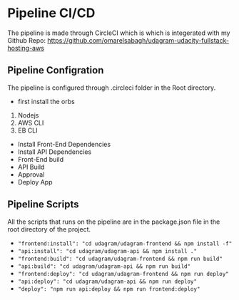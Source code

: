 # Pipeline CI/CD 

The pipeline is made through CircleCI which is which is integerated with my Github Repo: https://github.com/omarelsabagh/udagram-udacity-fullstack-hosting-aws

## Pipeline Configration

The pipeline is configured through .circleci folder in the Root directory.

- first install the orbs  
1. Nodejs
2. AWS CLI
3. EB CLI

- Install Front-End Dependencies
- Install API Dependencies
- Front-End build 
- API Build
- Approval
- Deploy App

## Pipeline Scripts

All the scripts that runs on the pipeline are in the package.json file in the root directory of the project.

- `"frontend:install": "cd udagram/udagram-frontend && npm install -f"`
- `"api:install": "cd udagram/udagram-api && npm install ."`
- `"frontend:build": "cd udagram/udagram-frontend && npm run build"`
- `"api:build": "cd udagram/udagram-api && npm run build"`
- `"frontend:deploy": "cd udagram/udagram-frontend && npm run deploy"`
- `"api:deploy": "cd udagram/udagram-api && npm run deploy"`
- `"deploy": "npm run api:deploy && npm run frontend:deploy"`



